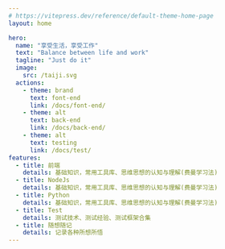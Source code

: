 ```yaml
---
# https://vitepress.dev/reference/default-theme-home-page
layout: home

hero:
  name: "享受生活，享受工作"
  text: "Balance between life and work"
  tagline: "Just do it"
  image:
    src: /taiji.svg
  actions:
    - theme: brand
      text: font-end
      link: /docs/font-end/
    - theme: alt
      text: back-end
      link: /docs/back-end/
    - theme: alt
      text: testing
      link: /docs/test/
features:
  - title: 前端
    details: 基础知识，常用工具库、思维思想的认知与理解(费曼学习法)
  - title: NodeJs
    details: 基础知识，常用工具库、思维思想的认知与理解(费曼学习法)
  - title: Python
    details: 基础知识，常用工具库、思维思想的认知与理解(费曼学习法)
  - title: Test
    details: 测试技术、测试经验、测试框架合集
  - title: 随想随记
    details: 记录各种所想所悟
---
```


